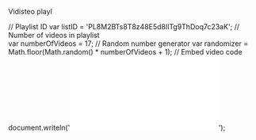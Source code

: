 
Vidisteo playl


// Playlist ID
    var listID = 'PL8M2BTs8T8z48E5d8IlTg9ThDoq7c23aK';
// Number of videos in playlist    
    var numberOfVideos = 17;
// Random number generator 
    var randomizer = Math.floor(Math.random() * numberOfVideos + 1);
// Embed video code
    document.writeln('<iframe id="random-video" src="//www.youtube.com/embed/videoseries?list=' + listID + '&index=' + randomizer + '&autoplay=1&controls=0&modestbranding=1&showinfo=0" frameborder="0" allowfullscreen></iframe>');




